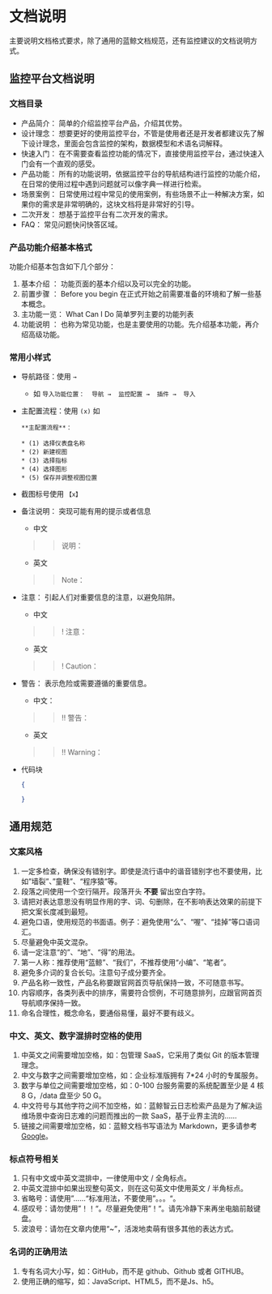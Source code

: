 # 文档说明

主要说明文档格式要求，除了通用的蓝鲸文档规范，还有监控建议的文档说明方式。

## 监控平台文档说明

### 文档目录

* 产品简介： 简单的介绍监控平台产品，介绍其优势。
* 设计理念： 想要更好的使用监控平台，不管是使用者还是开发者都建议先了解下设计理念，里面会包含监控的架构，数据模型和术语名词解释。
* 快速入门： 在不需要查看监控功能的情况下，直接使用监控平台，通过快速入门会有一个直观的感受。
* 产品功能： 所有的功能说明，依据监控平台的导航结构进行监控的功能介绍，在日常的使用过程中遇到问题就可以像字典一样进行检索。
* 场景案例： 日常使用过程中常见的使用案例，有些场景不止一种解决方案，如果你的需求是非常明确的，这块文档将是非常好的引导。
* 二次开发： 想基于监控平台有二次开发的需求。
* FAQ：  常见问题快问快答区域。

### 产品功能介绍基本格式

功能介绍基本包含如下几个部分：

1. 基本介绍 ： 功能页面的基本介绍以及可以完全的功能。
2. 前置步骤 ： Before you begin 在正式开始之前需要准备的环境和了解一些基本概念。
3. 主功能一览： What Can I Do  简单罗列主要的功能列表
4. 功能说明 ： 也称为常见功能，也是主要使用的功能。先介绍基本功能，再介绍高级功能。

### 常用小样式

* 导航路径：使用 `→`
    * 如 `导入功能位置：  导航 →  监控配置 →  插件 →  导入 `
* 主配置流程：使用 `(x)` 如

    ```
    **主配置流程**：

    * (1) 选择仪表盘名称
    * (2) 新建视图
    * (3) 选择指标
    * (4) 选择图形
    * (5) 保存并调整视图位置
    ```

* 截图标号使用 `【x】`

* 备注说明： 突现可能有用的提示或者信息

    * 中文

    >> 说明：

    * 英文

    >> Note：

* 注意： 引起人们对重要信息的注意，以避免陷阱。

    * 中文

    >> ! 注意：

    * 英文

    >> ! Caution：

* 警告： 表示危险或需要遵循的重要信息。

    * 中文：

    >> !! 警告：

    * 英文

    >> !! Warning：

* 代码块

    ```json
    {

    }
    ```

## 通用规范

### 文案风格

1. 一定多检查，确保没有错别字。即使是流行语中的谐音错别字也不要使用，比如”墙裂”、”童鞋”、“程序猿”等。
2. 段落之间使用一个空行隔开。段落开头 **不要** 留出空白字符。
3. 请把对表达意思没有明显作用的字、词、句删除，在不影响表达效果的前提下把文案长度减到最短。
4. 避免口语，使用规范的书面语。例子：避免使用“么”、“喔”、“挂掉”等口语词汇。
5. 尽量避免中英文混杂。
6. 请一定注意“的”、“地”、“得”的用法。
7. 第一人称：推荐使用“蓝鲸”、“我们”，不推荐使用“小编”、“笔者”。
8. 避免多介词的复合长句。注意句子成分要齐全。
9. 产品名称一致性，产品名称要跟官网首页导航保持一致，不可随意书写。
10. 内容顺序，各类列表中的排序，需要符合惯例，不可随意排列，应跟官网首页导航顺序保持一致。
11. 命名合理性，概念命名，要通俗易懂，最好不要有歧义。

### 中文、英文、数字混排时空格的使用

1. 中英文之间需要增加空格，如：包管理 SaaS，它采用了类似 Git 的版本管理理念。
2. 中文与数字之间需要增加空格，如：企业标准版拥有 7*24 小时的专属服务。
3. 数字与单位之间需要增加空格，如：0-100 台服务需要的系统配置至少是 4 核 8 G，/data 盘至少 50 G。
4. 中文符号与其他字符之间不加空格，如：蓝鲸智云日志检索产品是为了解决运维场景中查询日志难的问题而推出的一款 SaaS，基于业界主流的……
5. 链接之间需要增加空格，如：蓝鲸文档书写语法为 Markdown，更多请参考 [Google]()。

### 标点符号相关

1. 只有中文或中英文混排中，一律使用中文 / 全角标点。
2. 中英文混排中如果出现整句英文，则在这句英文中使用英文 / 半角标点。
3. 省略号：请使用”……“标准用法，不要使用”。。。“。
4. 感叹号：请勿使用”！！“。尽量避免使用”！“。请先冷静下来再坐电脑前敲键盘。
5. 波浪号：请勿在文章内使用“~”，活泼地卖萌有很多其他的表达方式。

### 名词的正确用法

1. 专有名词大小写，如：GitHub，而不是 github、Github 或者 GITHUB。
2. 使用正确的缩写，如：JavaScript、HTML5，而不是Js、h5。
